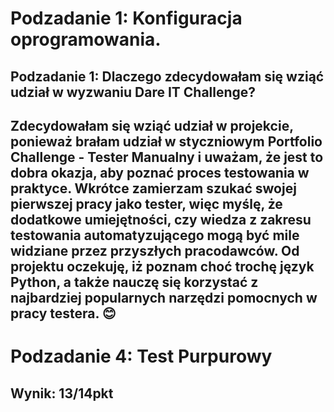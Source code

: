 # Podzadanie 1: Konfiguracja oprogramowania.
## Podzadanie 1: Dlaczego zdecydowałam się wziąć udział w wyzwaniu Dare IT Challenge?
## Zdecydowałam się wziąć udział w projekcie, ponieważ brałam udział w styczniowym Portfolio Challenge - Tester Manualny i uważam, że jest to dobra okazja, aby poznać proces testowania w praktyce. Wkrótce zamierzam szukać swojej pierwszej pracy jako tester, więc myślę, że dodatkowe umiejętności, czy wiedza z zakresu testowania automatyzującego mogą być mile widziane przez przyszłych pracodawców. Od projektu oczekuję, iż poznam choć trochę język Python, a także nauczę się korzystać z najbardziej popularnych narzędzi pomocnych w pracy testera. :blush:
# Podzadanie 4: Test Purpurowy
## Wynik: 13/14pkt